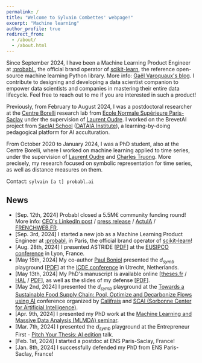 ```yaml
---
permalink: /
title: "Welcome to Sylvain Combettes' webpage!"
excerpt: "Machine learning"
author_profile: true
redirect_from:
  - /about/
  - /about.html
---
```


Since September 2024, I have been a Machine Learning Product Engineer at [:probabl.](https://probabl.ai/), the official brand operator of <a href="https://scikit-learn.org/stable/">scikit-learn</a>, the reference open-source machine learning Python library. More info: <a href="https://gael-varoquaux.info/programming/promoting-open-source-from-inria-to-probabl.html">Gaël Varoquaux's blog</a>.
I contribute to designing and developing a data scientist companion to empower data scientists and companies in mastering their entire data lifecycle.
Feel free to reach out to me if you are interested in such a product!

Previously, from February to August 2024, I was a postdoctoral researcher at the [Centre Borelli](https://centreborelli.ens-paris-saclay.fr/en) research lab from [Ecole Normale Supérieure Paris-Saclay](https://ens-paris-saclay.fr/en) under the supervision of [Laurent Oudre](http://www.laurentoudre.fr).
I worked on the BrevetAI project from [SaclAI School](https://www.dataia.eu/en/saclai-school) ([DATAIA Institute](https://www.dataia.eu/en)), a learning-by-doing pedagogical platform for AI acculturation.

From October 2020 to January 2024, I was a PhD student, also at the Centre Borelli, where I worked on machine learning applied to time series, under the supervision of [Laurent Oudre](http://www.laurentoudre.fr) and [Charles Truong](https://charles.doffy.net/).
More precisely, my research focused on symbolic representation for time series, as well as distance measures on them.

Contact: `sylvain [a t] probabl.ai`

## News

- [Sep. 12th, 2024] Probabl closed a 5.5M€ community funding round! More info: [CEO's LinkedIn post](https://www.linkedin.com/posts/ylechelle_announcing-major-milestone-empowering-the-activity-7239910633838637056-QqFb) / [press release](https://papers.probabl.ai/announcing-major-milestone-empowering-the-future-of-data-science) / [ActuIA](https://www.actuia.com/actualite/probabl-annonce-une-levee-de-55-millions-deuros-pour-accelerer-sa-mission-autour-de-scikit-learn/) / [FRENCHWEB.FR](https://www.frenchweb.fr/probabl-vers-une-acceleration-de-lia-et-de-la-science-des-donnees-grace-a-une-levee-de-fonds-de-55-me/449047).
- [Sep. 3rd, 2024] I started a new job as a Machine Learning Product Engineer at [:probabl.](https://probabl.ai/) in Paris, the official brand operator of <a href="https://scikit-learn.org/stable/">scikit-learn</a>!
- [Aug. 28th, 2024] I presented ASTRIDE [<a href="https://eurasip.org/Proceedings/Eusipco/Eusipco2024/pdfs/0001962.pdf">PDF</a>] at the <a href="https://eusipcolyon.sciencesconf.org/">EUSIPCO conference</a> in Lyon, France.
- [May 15th, 2024] My co-author <a href="https://boniolp.github.io/">Paul Boniol</a> presented the $d_{symb}$ playground [<a href="http://www.laurentoudre.fr/publis/dsymb_demo.pdf">PDF</a>] at the <a href="https://icde2024.github.io/">ICDE conference</a> in Utrecht, Netherlands.
- [May 13th, 2024] My PhD's manuscript is available online [<a href="https://theses.fr/2024UPASM002">theses.fr</a> / <a href="https://theses.hal.science/tel-04573912">HAL</a> / <a href="https://theses.hal.science/tel-04573912v1/document">PDF</a>], as well as the slides of my defense [<a href="/files/2024_01_08_phd_defense.pdf">PDF</a>].
- [May 2nd, 2024] I presented the $d_{symb}$ playground at the <a href="https://www.sorbonne-universite.fr/evenements/vers-une-supply-chain-alimentaire-durable">Towards a Sustainable Food Supply Chain: Pool, Optimize and Decarbonize Flows using AI</a> conference organized by <a href="https://www.califrais.fr/">Califrais</a> and <a href="https://scai.sorbonne-universite.fr/">SCAI (Sorbonne Center for Artificial Intelligence)</a>.
- [Apr. 9th, 2024] I presented my PhD work at the <a href="https://centreborelli.ens-paris-saclay.fr/fr/SMLMDA">Machine Learning and Massive Data Analysis (MLMDA) seminar</a>.
- [Mar. 7th, 2024] I presented the $d_{symb}$ playground at the Entrepreneur First - <a href=" https://lu.ma/rfwio7jg">Pitch Your Thesis: AI edition</a> talk.
- [Feb. 1st, 2024] I started a postdoc at ENS Paris-Saclay, France!
- [Jan. 8th, 2024] I successfully defended my PhD from ENS Paris-Saclay, France!